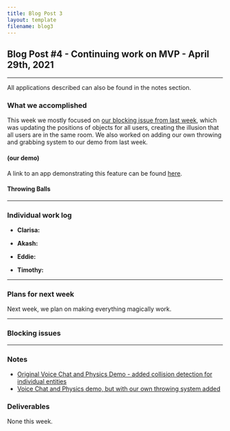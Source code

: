 ```yaml
---
title: Blog Post 3
layout: template
filename: blog3
---
```


## Blog Post #4 - Continuing work on MVP - April 29th, 2021

<hr>

All applications described can also be found in the notes section.

### What we accomplished

This week we mostly focused on [our blocking issue from last week](/xrcapstone21sp-team1/blog3#blocking-issues), which was updating the positions of objects for all users, creating the illusion that all users are in the same room. We also worked on adding our own throwing and grabbing system to our demo from last week.

#### (our demo)

A link to an app demonstrating this feature can be found [here](https://cate-edit.glitch.me/).


#### Throwing Balls


<hr>

### Individual work log

- **Clarisa:**

- **Akash:**

- **Eddie:**

- **Timothy:**

<hr>

### Plans for next week

Next week, we plan on making everything magically work.

<hr>

### Blocking issues


<hr>

### Notes

- [Original Voice Chat and Physics Demo - added collision detection for individual entities](https://cate-edit.glitch.me/)
- [Voice Chat and Physics demo, but with our own throwing system added](https://cate-edit-2.glitch.me/)

### Deliverables

None this week.

